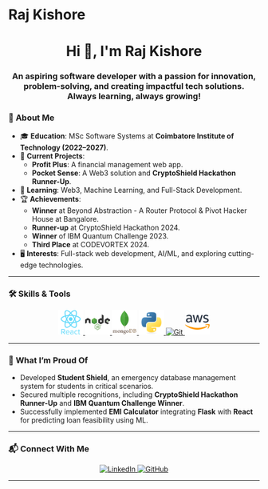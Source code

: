 # **Raj Kishore**  
<h1 align="center">Hi 👋, I'm Raj Kishore</h1>  
<h3 align="center">An aspiring software developer with a passion for innovation, problem-solving, and creating impactful tech solutions. Always learning, always growing!</h3>  

### 🚀 **About Me**  
- 🎓 **Education**: MSc Software Systems at **Coimbatore Institute of Technology (2022–2027)**.  
- 🔭 **Current Projects**:  
  - **Profit Plus**: A financial management web app.  
  - **Pocket Sense**: A Web3 solution and **CryptoShield Hackathon Runner-Up**.  
- 🌱 **Learning**: Web3, Machine Learning, and Full-Stack Development.  
- 🏆 **Achievements**:  
  - **Winner** at Beyond Abstraction - A Router Protocol & Pivot Hacker House at Bangalore. 
  - **Runner-up** at CryptoShield Hackathon 2024.  
  - **Winner** of IBM Quantum Challenge 2023.  
  - **Third Place** at CODEVORTEX 2024.  
- 🖥️ **Interests**: Full-stack web development, AI/ML, and exploring cutting-edge technologies.  

---

### 🛠 **Skills & Tools**  
<p align="center">  
  <a href="https://reactjs.org/" target="_blank" rel="noreferrer">  
    <img src="https://raw.githubusercontent.com/devicons/devicon/master/icons/react/react-original-wordmark.svg" alt="React" width="50" height="50"/>  
  </a>  
  <a href="https://nodejs.org" target="_blank" rel="noreferrer">  
    <img src="https://raw.githubusercontent.com/devicons/devicon/master/icons/nodejs/nodejs-original-wordmark.svg" alt="Node.js" width="50" height="50"/>  
  </a>  
  <a href="https://www.mongodb.com/" target="_blank" rel="noreferrer">  
    <img src="https://raw.githubusercontent.com/devicons/devicon/master/icons/mongodb/mongodb-original-wordmark.svg" alt="MongoDB" width="50" height="50"/>  
  </a>  
  <a href="https://www.python.org" target="_blank" rel="noreferrer">  
    <img src="https://raw.githubusercontent.com/devicons/devicon/master/icons/python/python-original.svg" alt="Python" width="50" height="50"/>  
  </a>  
  <a href="https://git-scm.com/" target="_blank" rel="noreferrer">  
    <img src="https://www.vectorlogo.zone/logos/git-scm/git-scm-icon.svg" alt="Git" width="50" height="50"/>  
  </a>  
  <a href="https://aws.amazon.com/" target="_blank" rel="noreferrer">  
    <img src="https://raw.githubusercontent.com/devicons/devicon/master/icons/amazonwebservices/amazonwebservices-original-wordmark.svg" alt="AWS" width="50" height="50"/>  
  </a>  
</p>  

---

### 🌟 **What I’m Proud Of**  
- Developed **Student Shield**, an emergency database management system for students in critical scenarios.  
- Secured multiple recognitions, including **CryptoShield Hackathon Runner-Up** and **IBM Quantum Challenge Winner**.  
- Successfully implemented **EMI Calculator** integrating **Flask** with **React** for predicting loan feasibility using ML.  

---

### 📬 **Connect With Me**  
<p align="center">  
  <a href="https://www.linkedin.com/in/raj-kishore-cit" target="_blank">  
    <img src="https://raw.githubusercontent.com/rahuldkjain/github-profile-readme-generator/master/src/images/icons/Social/linked-in-alt.svg" alt="LinkedIn" height="30" width="40" />  
  </a>  
  <a href="https://github.com/Rajkishore08" target="_blank">  
    <img src="https://raw.githubusercontent.com/rahuldkjain/github-profile-readme-generator/master/src/images/icons/Social/github.svg" alt="GitHub" height="30" width="40" />  
  </a>  
</p>  

---

